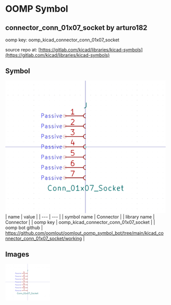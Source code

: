 # OOMP Symbol  
## connector_conn_01x07_socket  by arturo182  
  
oomp key: oomp_kicad_connector_conn_01x07_socket  
  
source repo at: [https://gitlab.com/kicad/libraries/kicad-symbols](https://gitlab.com/kicad/libraries/kicad-symbols)  
## Symbol  
  
[![working.png](working_600.png)](working.png)  
| name | value | 
| --- | --- | 
| symbol name | Connector | 
| library name | Connector | 
| oomp key | oomp_kicad_connector_conn_01x07_socket | 
| oomp bot github | https://github.com/oomlout/oomlout_oomp_symbol_bot/tree/main/kicad_connector_conn_01x07_socket/working | 
## Images  
  
[![working.png](working_140.png)](working.png)  
